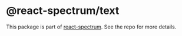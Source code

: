 # @react-spectrum/text

This package is part of [react-spectrum](https://github.com/watheia/rsp-kit). See the repo for more details.
